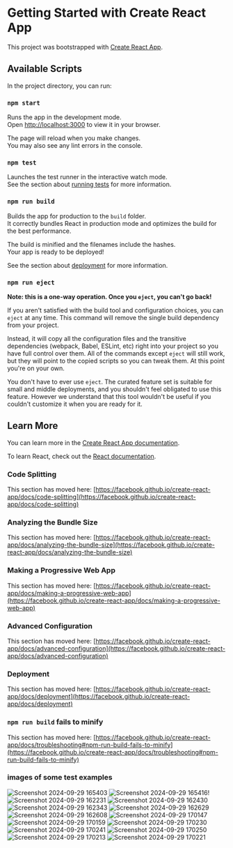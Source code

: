 # Getting Started with Create React App

This project was bootstrapped with [Create React App](https://github.com/facebook/create-react-app).

## Available Scripts

In the project directory, you can run:

### `npm start`

Runs the app in the development mode.\
Open [http://localhost:3000](http://localhost:3000) to view it in your browser.

The page will reload when you make changes.\
You may also see any lint errors in the console.

### `npm test`

Launches the test runner in the interactive watch mode.\
See the section about [running tests](https://facebook.github.io/create-react-app/docs/running-tests) for more information.

### `npm run build`

Builds the app for production to the `build` folder.\
It correctly bundles React in production mode and optimizes the build for the best performance.

The build is minified and the filenames include the hashes.\
Your app is ready to be deployed!

See the section about [deployment](https://facebook.github.io/create-react-app/docs/deployment) for more information.

### `npm run eject`

**Note: this is a one-way operation. Once you `eject`, you can't go back!**

If you aren't satisfied with the build tool and configuration choices, you can `eject` at any time. This command will remove the single build dependency from your project.

Instead, it will copy all the configuration files and the transitive dependencies (webpack, Babel, ESLint, etc) right into your project so you have full control over them. All of the commands except `eject` will still work, but they will point to the copied scripts so you can tweak them. At this point you're on your own.

You don't have to ever use `eject`. The curated feature set is suitable for small and middle deployments, and you shouldn't feel obligated to use this feature. However we understand that this tool wouldn't be useful if you couldn't customize it when you are ready for it.

## Learn More

You can learn more in the [Create React App documentation](https://facebook.github.io/create-react-app/docs/getting-started).

To learn React, check out the [React documentation](https://reactjs.org/).

### Code Splitting

This section has moved here: [https://facebook.github.io/create-react-app/docs/code-splitting](https://facebook.github.io/create-react-app/docs/code-splitting)

### Analyzing the Bundle Size

This section has moved here: [https://facebook.github.io/create-react-app/docs/analyzing-the-bundle-size](https://facebook.github.io/create-react-app/docs/analyzing-the-bundle-size)

### Making a Progressive Web App

This section has moved here: [https://facebook.github.io/create-react-app/docs/making-a-progressive-web-app](https://facebook.github.io/create-react-app/docs/making-a-progressive-web-app)

### Advanced Configuration

This section has moved here: [https://facebook.github.io/create-react-app/docs/advanced-configuration](https://facebook.github.io/create-react-app/docs/advanced-configuration)

### Deployment

This section has moved here: [https://facebook.github.io/create-react-app/docs/deployment](https://facebook.github.io/create-react-app/docs/deployment)

### `npm run build` fails to minify

This section has moved here: [https://facebook.github.io/create-react-app/docs/troubleshooting#npm-run-build-fails-to-minify](https://facebook.github.io/create-react-app/docs/troubleshooting#npm-run-build-fails-to-minify)

### images of some test examples

![Screenshot 2024-09-29 165403](https://github.com/user-attachments/assets/9f958d8f-9528-4347-b45f-69f76d6e16db)
![Screenshot 2024-09-29 165416](https://github.com/user-attachments/assets/59998010-e8bd-4207-91f9-94299f5e2388)!
![Screenshot 2024-09-29 162231](https://github.com/user-attachments/assets/06f4bac7-d6ca-46d1-8a8a-b2d889cbfc9f)
![Screenshot 2024-09-29 162430](https://github.com/user-attachments/assets/fa8dfae7-460d-4f8a-813f-46f5f6a3849a)
![Screenshot 2024-09-29 162343](https://github.com/user-attachments/assets/835e7a7b-08c4-4439-85b0-670ab5ba58ed)
![Screenshot 2024-09-29 162629](https://github.com/user-attachments/assets/505ff252-228a-4cdc-9df8-d3140f95375a)
![Screenshot 2024-09-29 162608](https://github.com/user-attachments/assets/200fff58-7547-4363-9229-f450808586c7)
![Screenshot 2024-09-29 170147](https://github.com/user-attachments/assets/62e627ef-700d-4afb-ae7b-5ce03f40c3de)
![Screenshot 2024-09-29 170159](https://github.com/user-attachments/assets/574801c9-b444-46be-b095-11e273aa2287)
![Screenshot 2024-09-29 170230](https://github.com/user-attachments/assets/28895cac-ee3d-4d34-b931-0337d24ca63a)
![Screenshot 2024-09-29 170241](https://github.com/user-attachments/assets/cd1d49fe-5b1d-4df9-964b-60adac098b3e)
![Screenshot 2024-09-29 170250](https://github.com/user-attachments/assets/dd59364a-f2f8-4257-bbe9-e8d1ea96c858)
![Screenshot 2024-09-29 170213](https://github.com/user-attachments/assets/2ef8de70-f374-44a3-9c80-69ac6cd36991)
![Screenshot 2024-09-29 170221](https://github.com/user-attachments/assets/bf6de88e-f014-46a3-bec5-77425ba602a3)
